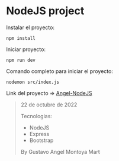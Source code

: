 # NodeJS project

Instalar el proyecto:
```
npm install
```

Iniciar proyecto:
```
npm run dev
```
Comando completo para iniciar el proyecto:
```
nodemon src/index.js
```

Link del proyecto => [Angel-NodeJS](https://angel-nodejs.herokuapp.com/)

> 22 de octubre de 2022
>
> Tecnologias:
> - NodeJS
> - Express
> - Bootstrap
>
>By Gustavo Angel Montoya Mart

